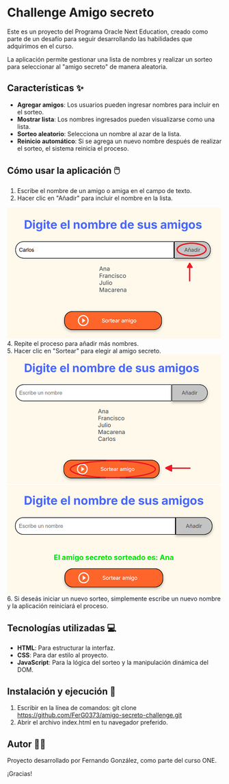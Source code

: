 <h1>Challenge Amigo secreto</h1>

Este es un proyecto del Programa Oracle Next Education, creado como parte de un desafío para seguir desarrollando las habilidades que adquirimos en el curso.

La aplicación permite gestionar una lista de nombres y realizar un sorteo para seleccionar al "amigo secreto" de manera aleatoria.


## Características ✨

- **Agregar amigos**: Los usuarios pueden ingresar nombres para incluir en el sorteo.
- **Mostrar lista**: Los nombres ingresados pueden visualizarse como una lista.
- **Sorteo aleatorio**: Selecciona un nombre al azar de la lista.
- **Reinicio automático**: Si se agrega un nuevo nombre después de realizar el sorteo, el sistema reinicia el proceso.


## Cómo usar la aplicación 🖱️

1. Escribe el nombre de un amigo o amiga en el campo de texto.<br>
2. Hacer clic en "Añadir" para incluir el nombre en la lista.<br>
<div align="left">
  <img src="https://github.com/FerG0373/amigo-secreto-challenge/blob/c20ae6817572ace961a5425e7bebb66482a21e22/assets/captura-1.png" alt="Captura de pantalla" width="500">
</div>
4. Repite el proceso para añadir más nombres.<br>
5. Hacer clic en "Sortear" para elegir al amigo secreto.<br>
<div align="left">
  <img src="https://github.com/FerG0373/amigo-secreto-challenge/blob/c20ae6817572ace961a5425e7bebb66482a21e22/assets/captura-2.png" alt="Captura de pantalla" width="500">  
  <img src="https://github.com/FerG0373/amigo-secreto-challenge/blob/c20ae6817572ace961a5425e7bebb66482a21e22/assets/captura-3.png" alt="Captura de pantalla" width="500">  
</div>
6. Si deseás iniciar un nuevo sorteo, simplemente escribe un nuevo nombre y la aplicación reiniciará el proceso.


## Tecnologías utilizadas 💻

- **HTML**: Para estructurar la interfaz.
- **CSS**: Para dar estilo al proyecto.
- **JavaScript**: Para la lógica del sorteo y la manipulación dinámica del DOM.


## Instalación y ejecución 🚀

1. Escribir en la línea de comandos: git clone https://github.com/FerG0373/amigo-secreto-challenge.git
2. Abrir el archivo index.html en tu navegador preferido.


## Autor 👨‍💻
Proyecto desarrollado por Fernando González, como parte del curso ONE.

¡Gracias!
